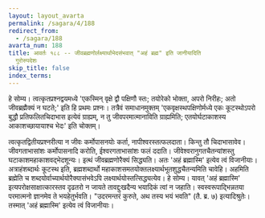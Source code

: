 ```yaml
---
layout: layout_avarta
permalink: /sagara/4/188
redirect_from:
  - /sagara/188
avarta_num: 188
title: आवर्तः १८८ -- जीवब्रह्मणोर्लक्ष्यार्थाभेदसंभवात् "अहं ब्रह्म" इति जानीयादिति
  गुरोरुपदेशः
skip_title: false
index_terms: 
---
```


हे सोम्य। त्वत्कृतप्रश्नद्वयमध्ये 'एकस्मिन्
वृक्षे द्वौ पक्षिणौ स्तः; तयोरेको भोक्ता, अपरो निरीहः; अतो जीवब्रह्मैक्यं न घटते;' इति हि प्रथमः प्रश्नः। तत्रैवं समाधानमुक्तम् 'एकवृक्षस्थपक्षिणोर्मध्ये एकः कूटस्थोऽपरो बुद्धौ प्रतिफलितचिदाभास इत्येवं ग्राह्यम्,
न तु जीवपरमात्मानाविति ग्राह्यमिति; एतयोर्घटाकाशस्य आकाशच्छायायाश्च भेदः' इति चोक्तम्।

त्वत्कृतद्वितीयप्रश्नरीत्या न जीवः कर्मोपासनयोः कर्ता, नापीश्वरस्तत्फलदाता। किन्तु तौ चिदाभासावेव। जीवगताभासांशः कर्मोपासनादि
करोति, ईश्वरगताभासांशः फलं ददाति। जीवेश्वरानुगतचैतन्यांशस्तु घटाकाशमहाकाशवद्भेदशून्यः। इत्थं जीवब्रह्मणोरैक्यं सिद्ध्यति।
अतः 'अहं
ब्रह्मास्मि' इत्येव त्वं विजानीयाः। अत्राहंशब्दार्थः कूटस्थ इति, ब्रह्मशब्दार्थो
महाकाशसमतयोक्तलक्ष्यार्थभूतशुद्धचैतन्यमिति चावेहि। अहमिति ब्रह्मेति च
शब्दयोर्वाच्यार्थयोरैक्यासंभवेऽपि लक्ष्यार्थयोस्तत्सिद्ध्यत्येव। हे सोम्य। यावत्
'अहं ब्रह्मास्मि' इत्यपरोक्षसाक्षात्कारस्तव दृढतरो न जायते तावद्दुःखदैन्य
भयादिकं त्वां न जहाति। स्वस्वरूपाद्भिन्नतया परमात्मनो ज्ञानमेव ते भयहेतुर्भवति। "उदरमन्तरं कुरुते, अथ तस्य भयं भवति" (तै. ब्र. ७) इत्यादिश्रुतेः। तस्मात् 'अहं ब्रह्मास्मि' इत्येव त्वं विजानीयाः।

